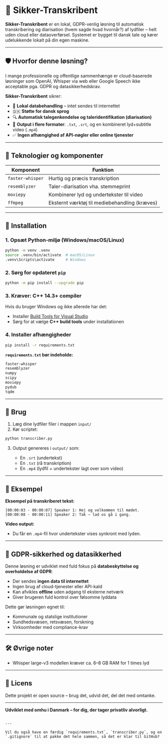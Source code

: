 # 🔐 Sikker-Transkribent

**Sikker-Transkribent** er en lokal, GDPR-venlig løsning til automatisk transkribering og diarisation (hvem sagde hvad hvornår?) af lydfiler – helt uden cloud eller dataoverførsel. Systemet er bygget til dansk tale og kører udelukkende lokalt på din egen maskine.

---

## 🛡️ Hvorfor denne løsning?

I mange professionelle og offentlige sammenhænge er cloud-baserede løsninger som OpenAI, Whisper via web eller Google Speech ikke acceptable pga. GDPR og datasikkerhedskrav.

**Sikker-Transkribent** sikrer:

- 📁 **Lokal databehandling** – intet sendes til internettet
- 🇩🇰 **Støtte for dansk sprog**
- 🔍 **Automatisk talegenkendelse og taleridentifikation (diarisation)**
- 🧾 **Output i flere formater**: `.txt`, `.srt`, og en kombineret lyd+subtitle video (`.mp4`)
- ✅ **Ingen afhængighed af API-nøgler eller online tjenester**

---

## 🧰 Teknologier og komponenter

| Komponent        | Funktion                          |
|------------------|-----------------------------------|
| `faster-whisper` | Hurtig og præcis transkription    |
| `resemblyzer`    | Taler-diarisation vha. stemmeprint |
| `moviepy`        | Kombinerer lyd og undertekster til video |
| `ffmpeg`         | Eksternt værktøj til mediebehandling (kræves) |

---

## 🚀 Installation

### 1. Opsæt Python-miljø (Windows/macOS/Linux)

```bash
python -m venv .venv
source .venv/bin/activate  # macOS/Linux
.venv\Scripts\activate     # Windows
```

### 2. Sørg for opdateret `pip`

```bash
python -m pip install --upgrade pip
```

### 3. Kræver: C++ 14.3+ compiler

Hvis du bruger Windows og ikke allerede har det:

* Installer [Build Tools for Visual Studio](https://visualstudio.microsoft.com/visual-cpp-build-tools/)
* Sørg for at vælge **C++ build tools** under installationen

### 4. Installer afhængigheder

```bash
pip install -r requirements.txt
```

**`requirements.txt` bør indeholde:**

```txt
faster-whisper
resemblyzer
numpy
scipy
moviepy
pydub
tqdm
```

---

## 📂 Brug

1. Læg dine lydfiler filer i mappen `input/`
2. Kør scriptet:

```bash
python transcriber.py
```

3. Output genereres i `output/` som:

   * En `.srt` (undertekst)
   * En `.txt` (rå transkription)
   * En `.mp4` (lydfil + undertekster lagt over som video)

---

## 🧪 Eksempel

**Eksempel på transkriberet tekst:**

```
[00:00:03 - 00:00:07] Speaker 1: Hej og velkommen til mødet.
[00:00:08 - 00:00:11] Speaker 2: Tak – lad os gå i gang.
```

**Video output:**

* Du får en `.mp4`-fil hvor undertekster vises synkront med lyden.

---

## 🧾 GDPR-sikkerhed og datasikkerhed

Denne løsning er udviklet med fuld fokus på **databeskyttelse og overholdelse af GDPR**:

* Der sendes **ingen data til internettet**
* Ingen brug af cloud-tjenester eller API-kald
* Kan afvikles **offline** uden adgang til eksterne netværk
* Giver brugeren fuld kontrol over følsomme lyddata

Dette gør løsningen egnet til:

* Kommunale og statslige institutioner
* Sundhedsvæsen, retsvæsen, forskning
* Virksomheder med compliance-krav

---

## 🛠️ Øvrige noter

* Whisper large-v3 modellen kræver ca. 6–8 GB RAM for 1 times lyd

---

## 📄 Licens

Dette projekt er open source – brug det, udvid det, del det med omtanke.

---

**Udviklet med omhu i Danmark – for dig, der tager privatliv alvorligt.**

```

---

Vil du også have en færdig `requirements.txt`, `transcriber.py`, og en `.gitignore` til at pakke det hele sammen, så det er klar til GitHub?
```
